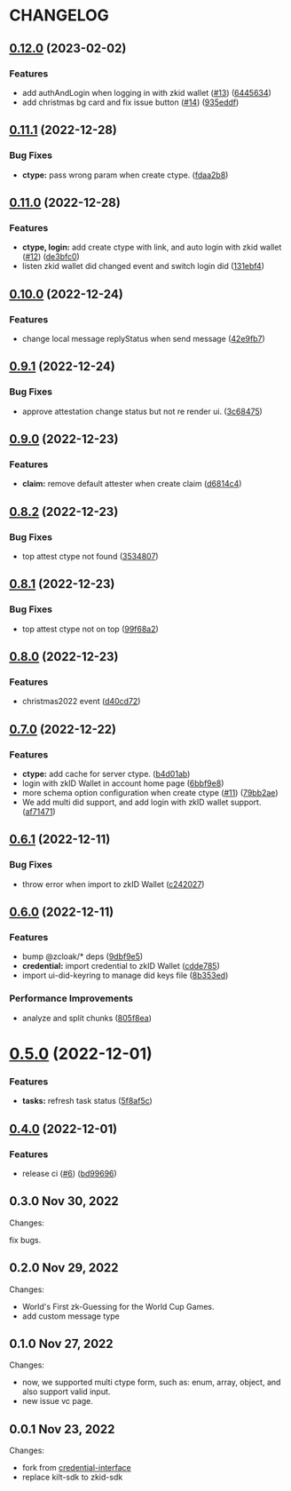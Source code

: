 # CHANGELOG

## [0.12.0](https://github.com/zCloak-Network/zkid-credential/compare/v0.11.1...v0.12.0) (2023-02-02)


### Features

* add authAndLogin when logging in with zkid wallet ([#13](https://github.com/zCloak-Network/zkid-credential/issues/13)) ([6445634](https://github.com/zCloak-Network/zkid-credential/commit/644563433200df3e24d2c7cd13a07ae8982efdbf))
* add christmas bg card and fix issue button ([#14](https://github.com/zCloak-Network/zkid-credential/issues/14)) ([935eddf](https://github.com/zCloak-Network/zkid-credential/commit/935eddff66d2e94c2ee407a4883464588c2291cd))


## [0.11.1](https://github.com/zCloak-Network/zkid-credential/compare/v0.11.0...v0.11.1) (2022-12-28)


### Bug Fixes

* **ctype:** pass wrong param when create ctype. ([fdaa2b8](https://github.com/zCloak-Network/zkid-credential/commit/fdaa2b88e6ddbd32c337565d7573b8e910a4efb6))


## [0.11.0](https://github.com/zCloak-Network/zkid-credential/compare/v0.10.0...v0.11.0) (2022-12-28)


### Features

* **ctype, login:** add create ctype with link, and auto login with zkid wallet ([#12](https://github.com/zCloak-Network/zkid-credential/issues/12)) ([de3bfc0](https://github.com/zCloak-Network/zkid-credential/commit/de3bfc06bbccc97b8cf636c3da1bf603b670e75e))
* listen zkid wallet did changed event and switch login did ([131ebf4](https://github.com/zCloak-Network/zkid-credential/commit/131ebf4180c873c4d31b13608735fd346632c3c6))


## [0.10.0](https://github.com/zCloak-Network/zkid-credential/compare/v0.9.1...v0.10.0) (2022-12-24)


### Features

* change local message replyStatus when send message ([42e9fb7](https://github.com/zCloak-Network/zkid-credential/commit/42e9fb72eeaf59aba7d97d01fb7c7f2e41cade96))


## [0.9.1](https://github.com/zCloak-Network/zkid-credential/compare/v0.9.0...v0.9.1) (2022-12-24)


### Bug Fixes

* approve attestation change status but not re render ui. ([3c68475](https://github.com/zCloak-Network/zkid-credential/commit/3c684751c8e2c05149d9153a0055cbe64868f309))


## [0.9.0](https://github.com/zCloak-Network/zkid-credential/compare/v0.8.2...v0.9.0) (2022-12-23)


### Features

* **claim:** remove default attester when create claim ([d6814c4](https://github.com/zCloak-Network/zkid-credential/commit/d6814c44212faba72aa3b2353bac2d60b0d98b38))


## [0.8.2](https://github.com/zCloak-Network/zkid-credential/compare/v0.8.1...v0.8.2) (2022-12-23)


### Bug Fixes

* top attest ctype not found ([3534807](https://github.com/zCloak-Network/zkid-credential/commit/353480736d98b9338d568d75db54c175dfdbbd82))


## [0.8.1](https://github.com/zCloak-Network/zkid-credential/compare/v0.8.0...v0.8.1) (2022-12-23)


### Bug Fixes

* top attest ctype not on top ([99f68a2](https://github.com/zCloak-Network/zkid-credential/commit/99f68a22d44d3a3d9261d9c58510be2a48f14408))


## [0.8.0](https://github.com/zCloak-Network/zkid-credential/compare/v0.7.0...v0.8.0) (2022-12-23)


### Features

* christmas2022 event ([d40cd72](https://github.com/zCloak-Network/zkid-credential/commit/d40cd72e47ed985c1616acffc9e25551004a6e03))


## [0.7.0](https://github.com/zCloak-Network/zkid-credential/compare/v0.6.1...v0.7.0) (2022-12-22)


### Features

* **ctype:** add cache for server ctype. ([b4d01ab](https://github.com/zCloak-Network/zkid-credential/commit/b4d01abb2f515b0612f90479ba14a410de34b933))
* login with zkID Wallet in account home page ([6bbf9e8](https://github.com/zCloak-Network/zkid-credential/commit/6bbf9e8959e3af1885d1f5f8ffacee21693cf1c7))
* more schema option configuration when create ctype ([#11](https://github.com/zCloak-Network/zkid-credential/issues/11)) ([79bb2ae](https://github.com/zCloak-Network/zkid-credential/commit/79bb2ae6d6ec2cea1597b6e7b148d6dafd839520))
* We add multi did support, and add login with zkID wallet support. ([af71471](https://github.com/zCloak-Network/zkid-credential/commit/af714716dee3b08b422bde02f66c874e536e1cee))


## [0.6.1](https://github.com/zCloak-Network/zkid-credential/compare/v0.6.0...v0.6.1) (2022-12-11)


### Bug Fixes

* throw error when import to zkID Wallet ([c242027](https://github.com/zCloak-Network/zkid-credential/commit/c24202715c1923e9779d23017ef2e416c2e15789))


## [0.6.0](https://github.com/zCloak-Network/zkid-credential/compare/v0.5.0...v0.6.0) (2022-12-11)


### Features

* bump @zcloak/* deps ([9dbf9e5](https://github.com/zCloak-Network/zkid-credential/commit/9dbf9e5a73904fc14e53e03ce3c497546906e903))
* **credential:** import credential to zkID Wallet ([cdde785](https://github.com/zCloak-Network/zkid-credential/commit/cdde785f5ae5c176ec7995620c0cd14a5e3ece34))
* import ui-did-keyring to manage did keys file ([8b353ed](https://github.com/zCloak-Network/zkid-credential/commit/8b353edd2247625fb506df09e34b8b3b8360bbec))


### Performance Improvements

* analyze and split chunks ([805f8ea](https://github.com/zCloak-Network/zkid-credential/commit/805f8eac828b7ec6f98ba8c6c32ccecce1f32be5))


# [0.5.0](https://github.com/zCloak-Network/zkid-credential/compare/v0.4.0...v0.5.0) (2022-12-01)


### Features

* **tasks:** refresh task status ([5f8af5c](https://github.com/zCloak-Network/zkid-credential/commit/5f8af5c6288ea31639c853d2e0536faecfac2f00))


## [0.4.0](https://github.com/zCloak-Network/zkid-credential/compare/v0.1.0...v0.4.0) (2022-12-01)


### Features

* release ci ([#6](https://github.com/zCloak-Network/zkid-credential/issues/6)) ([bd99696](https://github.com/zCloak-Network/zkid-credential/commit/bd996963941c70a2ae79473f211825ee3b6a0f1c))

## 0.3.0 Nov 30, 2022

Changes:

fix bugs.

## 0.2.0 Nov 29, 2022

Changes:

- World's First zk-Guessing for the World Cup Games.
- add custom message type

## 0.1.0 Nov 27, 2022

Changes:

- now, we supported multi ctype form, such as: enum, array, object, and also support valid input.
- new issue vc page.

## 0.0.1 Nov 23, 2022

Changes:

- fork from [credential-interface](https://github.com/zCloak-Network/zkid-credential)
- replace kilt-sdk to zkid-sdk
